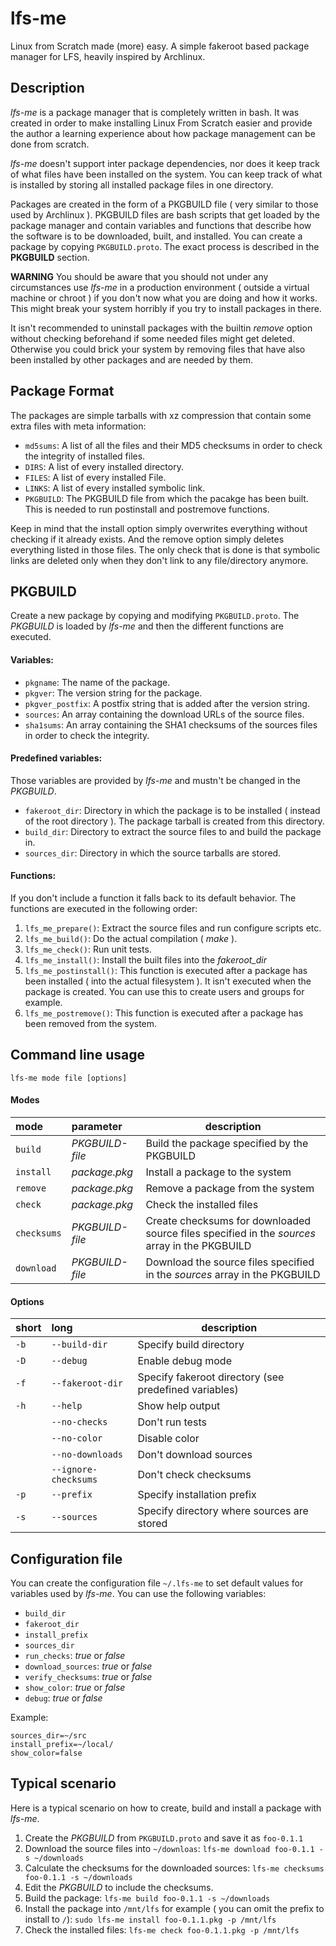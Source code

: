 lfs-me
======

Linux from Scratch made (more) easy. A simple fakeroot based package manager for LFS, heavily inspired by Archlinux.

Description
-----------
*lfs-me* is a package manager that is completely written in bash. It was created in order to make installing Linux From Scratch easier and provide the author a learning experience about how package management can be done from scratch.

*lfs-me* doesn't support inter package dependencies, nor does it keep track of what files have been installed on the system. You can keep track of what is installed by storing all installed package files in one directory.

Packages are created in the form of a PKGBUILD file ( very similar to those used by Archlinux ). PKGBUILD files are bash scripts that get loaded by the package manager and contain variables and functions that describe how the software is to be downloaded, built, and installed. You can create a package by copying `PKGBUILD.proto`. The exact process is described in the **PKGBUILD** section.

**WARNING**
You should be aware that you should not under any circumstances use *lfs-me* in a production environment ( outside a virtual machine or chroot ) if you don't now what you are doing and how it works. This might break your system horribly if you try to install packages in there.

It isn't recommended to uninstall packages with the builtin *remove* option without checking beforehand if some needed files might get deleted. Otherwise you could brick your system by removing files that have also been installed by other packages and are needed by them.

Package Format
--------------
The packages are simple tarballs with xz compression that contain some extra files with meta information:

* `md5sums`: A list of all the files and their MD5 checksums in order to check the integrity of installed files.
* `DIRS`: A list of every installed directory.
* `FILES`: A list of every installed File.
* `LINKS`: A list of every installed symbolic link.
* `PKGBUILD`: The PKGBUILD file from which the pacakge has been built. This is needed to run postinstall and postremove functions.

Keep in mind that the install option simply overwrites everything without checking if it already exists. And the remove option simply deletes everything listed in those files. The only check that is done is that symbolic links are deleted only when they don't link to any file/directory anymore.

PKGBUILD
--------
Create a new package by copying and modifying `PKGBUILD.proto`. The *PKGBUILD* is loaded by *lfs-me* and then the different functions are executed.

#### Variables:
* `pkgname`: The name of the package.
* `pkgver`: The version string for the package.
* `pkgver_postfix`: A postfix string that is added after the version string.
* `sources`: An array containing the download URLs of the source files.
* `sha1sums`: An array containing the SHA1 checksums of the sources files in order to check the integrity.

#### Predefined variables:
Those variables are provided by *lfs-me* and mustn't be changed in the *PKGBUILD*.
* `fakeroot_dir`: Directory in which the package is to be installed ( instead of the root directory ). The package tarball is created from this directory.
* `build_dir`: Directory to extract the source files to and build the package in.
* `sources_dir`: Directory in which the source tarballs are stored.

#### Functions:
If you don't include a function it falls back to its default behavior.
The functions are executed in the following order:

1. `lfs_me_prepare()`: Extract the source files and run configure scripts etc.
2. `lfs_me_build()`: Do the actual compilation ( *make* ).
3. `lfs_me_check()`: Run unit tests.
4. `lfs_me_install()`: Install the built files into the *fakeroot_dir*
5. `lfs_me_postinstall()`: This function is executed after a package has been installed ( into the actual filesystem ). It isn't executed when the package is created. You can use this to create users and groups for example.
6. `lfs_me_postremove()`: This function is executed after a package has been removed from the system.

Command line usage
--------------------
`lfs-me mode file [options]`

#### Modes
|    mode   |   parameter   |                                    description                                              |
|:----------|:--------------|---------------------------------------------------------------------------------------------|
|`build`    |*PKGBUILD-file*|Build the package specified by the PKGBUILD                                                  |
|`install`  |*package.pkg*  |Install a package to the system                                                              |
|`remove`   |*package.pkg*  |Remove a package from the system                                                             |
|`check`    |*package.pkg*  |Check the installed files                                                                    |
|`checksums`|*PKGBUILD-file*|Create checksums for downloaded source files specified in the *sources* array in the PKGBUILD|
|`download` |*PKGBUILD-file*|Download the source files specified in the *sources* array in the PKGBUILD                   |

#### Options
|  short  |        long        |                    description                      |
|:--------|:-------------------|-----------------------------------------------------|
|`-b`     |`--build-dir`       |Specify build directory                              |
|`-D`     |`--debug`           |Enable debug mode                                    |
|`-f`     |`--fakeroot-dir`    |Specify fakeroot directory (see predefined variables)|
|`-h`     |`--help`            |Show help output                                     |
|         |`--no-checks`       |Don't run tests                                      |
|         |`--no-color`        |Disable color                                        |
|         |`--no-downloads`    |Don't download sources                               |
|         |`--ignore-checksums`|Don't check checksums                                |
|`-p`     |`--prefix`          |Specify installation prefix                          |
|`-s`     |`--sources`         |Specify directory where sources are stored           |

Configuration file
------------------
You can create the configuration file `~/.lfs-me` to set default values for variables used by *lfs-me*. You can use the following variables:
* `build_dir`
* `fakeroot_dir`
* `install_prefix`
* `sources_dir`
* `run_checks`: *true* or *false*
* `download_sources`: *true* or *false*
* `verify_checksums`: *true* or *false*
* `show_color`:	*true* or *false*
* `debug`: *true* or *false*

Example:

    sources_dir=~/src
    install_prefix=~/local/
    show_color=false

Typical scenario
----------------
Here is a typical scenario on how to create, build and install a package with *lfs-me*.

1. Create the *PKGBUILD* from `PKGBUILD.proto` and save it as `foo-0.1.1`
2. Download the source files into `~/downloas`: `lfs-me download foo-0.1.1 -s ~/downloads`
3. Calculate the checksums for the downloaded sources: `lfs-me checksums foo-0.1.1 -s ~/downloads`
4. Edit the *PKGBUILD* to include the checksums.
5. Build the package: `lfs-me build foo-0.1.1 -s ~/downloads`
6. Install the package into `/mnt/lfs` for example ( you can omit the prefix to install to `/`): `sudo lfs-me install foo-0.1.1.pkg -p /mnt/lfs`
7. Check the installed files: `lfs-me check foo-0.1.1.pkg -p /mnt/lfs`